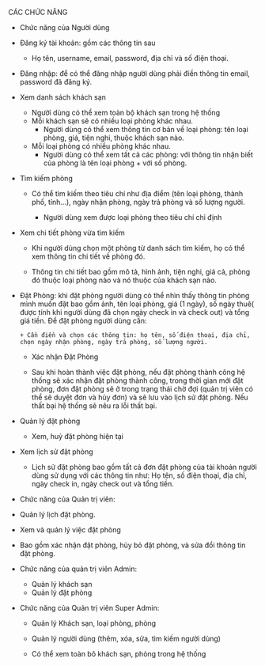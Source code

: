 CÁC CHỨC NĂNG

- Chức năng của Người dùng

- Đăng ký tài khoản: gồm các thông tin sau

  - Họ tên, username, email, password, địa chỉ và số điện thoại.

- Đăng nhập: để có thể đăng nhập người dùng phải điền thông tin email, password đã đăng ký.

- Xem danh sách khách sạn

  - Người dùng có thể xem toàn bộ khách sạn trong hệ thống
  - Mỗi khách sạn sẽ có nhiều loại phòng khác nhau.
    - Người dùng có thể xem thông tin cơ bản về loại phòng: tên loại phòng, giá, tiện nghi, thuộc khách sạn nào.
  - Mỗi loại phòng có nhiều phòng khác nhau.
    - Người dùng có thể xem tất cả các phòng: với thông tin nhận biết của phòng là tên loại phòng + với số phòng.

- Tìm kiếm phòng

  - Có thể tìm kiếm theo tiêu chí như địa điểm (tên loại phòng, thành phố, tỉnh...), ngày nhận phòng, ngày trả phòng và số lượng người.

    - Người dùng xem được loại phòng theo tiêu chí chỉ định

- Xem chi tiết phòng vừa tìm kiếm

  - Khi người dùng chọn một phòng từ danh sách tìm kiếm, họ có thể xem thông tin chi tiết về phòng đó.

  - Thông tin chi tiết bao gồm mô tả, hình ảnh, tiện nghi, giá cả, phòng đó thuộc loại phòng nào và nó thuộc của khách sạn nào.

- Đặt Phòng: khi đặt phòng người dùng có thể nhìn thấy thông tin phòng mình muốn đặt bao gồm ảnh, tên loại phòng, giá (1 ngày), số ngày thuê( được tính khi người dùng đã chọn ngày check in và check out) và tổng giá tiền. Để đặt phòng người dùng cần:

      + Cần điền và chọn các thông tin: họ tên, số điện thoại, địa chỉ, chọn ngày nhận phòng, ngày trả phòng, số lượng người.

  - Xác nhận Đặt Phòng

  - Sau khi hoàn thành việc đặt phòng, nếu đặt phòng thành công hệ thống sẽ xác nhận đặt phòng thành công, trong thời gian mới đặt phòng, đơn đặt phòng sẽ ở trong trạng thái chờ đợi (quản trị viên có thể sẽ duyệt đơn và hủy đơn) và sẽ lưu vào lịch sử đặt phòng. Nếu thất bại hệ thống sẽ nêu ra lỗi thất bại.

- Quản lý đặt phòng

  - Xem, huỷ đặt phòng hiện tại

- Xem lịch sử đặt phòng

  - Lịch sử đặt phòng bao gồm tất cả đơn đặt phòng của tài khoản người dùng sử dụng với các thông tin như: Họ tên, số điện thoại, địa chỉ, ngày check in, ngày check out và tổng tiền.

- Chức năng của Quản trị viên:

* Quản lý lịch đặt phòng.

* Xem và quản lý việc đặt phòng

* Bao gồm xác nhận đặt phòng, hủy bỏ đặt phòng, và sửa đổi thông tin đặt phòng.

- Chức năng của quản trị viên Admin:

  - Quản lý khách sạn
  - Quản lý đặt phòng

- Chức năng của Quản trị viên Super Admin:

  - Quản lý Khách sạn, loại phòng, phòng

  - Quản lý người dùng (thêm, xóa, sửa, tìm kiếm người dùng)

  - Có thể xem toàn bô khách sạn, phòng trong hệ thống
